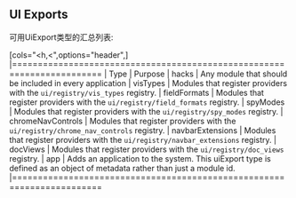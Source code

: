 ## UI Exports

可用UiExport类型的汇总列表:

[cols="<h,<",options="header",]
|=======================================================================
| Type | Purpose
| hacks | Any module that should be included in every application
| visTypes | Modules that register providers with the `ui/registry/vis_types` registry.
| fieldFormats | Modules that register providers with the `ui/registry/field_formats` registry.
| spyModes | Modules that register providers with the `ui/registry/spy_modes` registry.
| chromeNavControls | Modules that register providers with the `ui/registry/chrome_nav_controls` registry.
| navbarExtensions | Modules that register providers with the `ui/registry/navbar_extensions` registry.
| docViews | Modules that register providers with the `ui/registry/doc_views` registry.
| app | Adds an application to the system. This uiExport type is defined as an object of metadata rather than just a module id.
|=======================================================================
